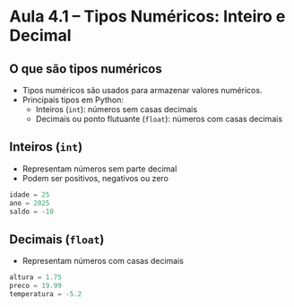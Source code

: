 # Aula 4.1 – Tipos Numéricos: Inteiro e Decimal

## O que são tipos numéricos
- Tipos numéricos são usados para armazenar valores numéricos.  
- Principais tipos em Python:
  - Inteiros (`int`): números sem casas decimais
  - Decimais ou ponto flutuante (`float`): números com casas decimais

## Inteiros (`int`)
- Representam números sem parte decimal
- Podem ser positivos, negativos ou zero

```python
idade = 25
ano = 2025
saldo = -10
```

## Decimais (`float`)
- Representam números com casas decimais

```python
altura = 1.75
preco = 19.99
temperatura = -5.2
```
